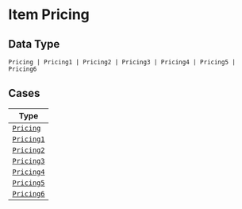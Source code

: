 
# Item Pricing

## Data Type

`Pricing | Pricing1 | Pricing2 | Pricing3 | Pricing4 | Pricing5 | Pricing6`

## Cases

| Type |
|  --- |
| [`Pricing`](../../../doc/models/pricing.md) |
| [`Pricing1`](../../../doc/models/pricing-1.md) |
| [`Pricing2`](../../../doc/models/pricing-2.md) |
| [`Pricing3`](../../../doc/models/pricing-3.md) |
| [`Pricing4`](../../../doc/models/pricing-4.md) |
| [`Pricing5`](../../../doc/models/pricing-5.md) |
| [`Pricing6`](../../../doc/models/pricing-6.md) |

